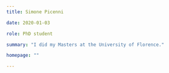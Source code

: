 ```yaml
---
title: Simone Picenni

date: 2020-01-03

role: PhD student

summary: "I did my Masters at the University of Florence."

homepage: ""

---
```

